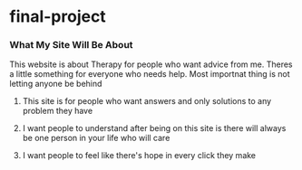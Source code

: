 # final-project

### What My Site Will Be About
This website is about Therapy for people who want advice from me. Theres a little something for everyone who needs help. Most importnat thing is not letting anyone be behind

1. This site is for people who want answers and only solutions to any problem they have

2. I want people to understand after being on this site is there will always be one person in your life who will care

3. I want people to feel like there's hope in every click they make